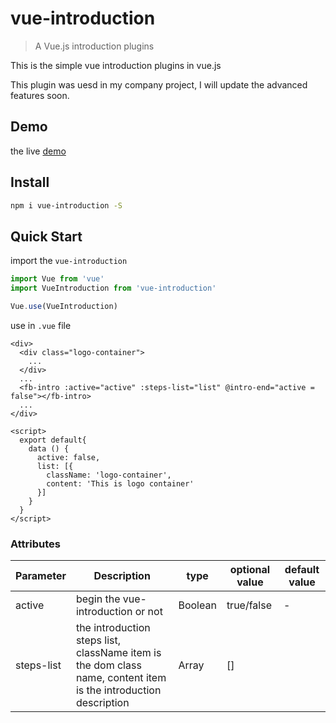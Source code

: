 # vue-introduction

> A Vue.js introduction plugins

This is the simple vue introduction plugins in vue.js

This plugin was uesd in my company project, I will update the advanced features soon.

## Demo

the live [demo](https://jsfiddle.net/JefferyLiang/39soL0ar/)

## Install

```bash
npm i vue-introduction -S
```

## Quick Start

import the `vue-introduction`

```js
import Vue from 'vue'
import VueIntroduction from 'vue-introduction'

Vue.use(VueIntroduction)
```

use in `.vue` file

```
<div>
  <div class="logo-container">
    ...
  </div>
  ...
  <fb-intro :active="active" :steps-list="list" @intro-end="active = false"></fb-intro>
  ...
</div>

<script>
  export default{
    data () {
      active: false,
      list: [{
        className: 'logo-container',
        content: 'This is logo container'
      }]
    }
  }
</script>
```

### Attributes

| Parameter | Description | type | optional value | default value |
| --- | --- | --- | --- | --- |
| active | begin the vue-introduction or not | Boolean | true/false | - |
| steps-list | the introduction steps list, className item is the dom class name, content item is the introduction description | Array | [] |
